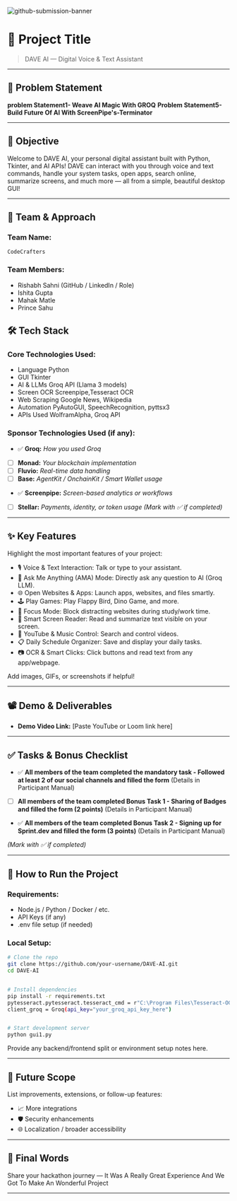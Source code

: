 ![github-submission-banner](https://github.com/user-attachments/assets/a1493b84-e4e2-456e-a791-ce35ee2bcf2f)

# 🚀 Project Title

>DAVE AI — Digital Voice & Text Assistant

---

## 📌 Problem Statement

**problem Statement1- Weave AI Magic With GROQ**
**Problem Statement5- Build Future Of AI With ScreenPipe's-Terminator**

---

## 🎯 Objective

Welcome to DAVE AI, your personal digital assistant built with Python, Tkinter, and AI APIs!
DAVE can interact with you through voice and text commands, handle your system tasks, open apps, search online, summarize screens, and much more — all from a simple, beautiful desktop GUI!

---

## 🧠 Team & Approach

### Team Name:  
`CodeCrafters`

### Team Members:  
- Rishabh Sahni (GitHub / LinkedIn / Role)  
- Ishita Gupta  
- Mahak Matle
- Prince Sahu



## 🛠️ Tech Stack

### Core Technologies Used:
- Language	       Python
- GUI	             Tkinter
- AI & LLMs	       Groq API (Llama 3 models)
- Screen OCR	     Screenpipe,Tesseract OCR
- Web Scraping	   Google News, Wikipedia
- Automation	     PyAutoGUI, SpeechRecognition, pyttsx3
- APIs Used	       WolframAlpha, Groq API

### Sponsor Technologies Used (if any):
- ✅ **Groq:** _How you used Groq_  
- [ ] **Monad:** _Your blockchain implementation_  
- [ ] **Fluvio:** _Real-time data handling_  
- [ ] **Base:** _AgentKit / OnchainKit / Smart Wallet usage_  
- ✅ **Screenpipe:** _Screen-based analytics or workflows_  
- [ ] **Stellar:** _Payments, identity, or token usage_
*(Mark with ✅ if completed)*
---

## ✨ Key Features

Highlight the most important features of your project:

- 🎙️ Voice & Text Interaction: Talk or type to your assistant.
- 🧠 Ask Me Anything (AMA) Mode: Directly ask any question to AI (Groq LLM).
- 🌐 Open Websites & Apps: Launch apps, websites, and files smartly.
- 🕹️ Play Games: Play Flappy Bird, Dino Game, and more.
- 🎯 Focus Mode: Block distracting websites during study/work time.
- 📄 Smart Screen Reader: Read and summarize text visible on your screen.
- 🎥 YouTube & Music Control: Search and control videos.
- 📋 Daily Schedule Organizer: Save and display your daily tasks.
- 📷 OCR & Smart Clicks: Click buttons and read text from any app/webpage.

Add images, GIFs, or screenshots if helpful!

---

## 📽️ Demo & Deliverables

- **Demo Video Link:** [Paste YouTube or Loom link here]  

---

## ✅ Tasks & Bonus Checklist

- ✅ **All members of the team completed the mandatory task - Followed at least 2 of our social channels and filled the form** (Details in Participant Manual)  
- [ ] **All members of the team completed Bonus Task 1 - Sharing of Badges and filled the form (2 points)**  (Details in Participant Manual)
- ✅ **All members of the team completed Bonus Task 2 - Signing up for Sprint.dev and filled the form (3 points)**  (Details in Participant Manual)

*(Mark with ✅ if completed)*

---

## 🧪 How to Run the Project

### Requirements:
- Node.js / Python / Docker / etc.
- API Keys (if any)
- .env file setup (if needed)

### Local Setup:
```bash
# Clone the repo
git clone https://github.com/your-username/DAVE-AI.git
cd DAVE-AI


# Install dependencies
pip install -r requirements.txt
pytesseract.pytesseract.tesseract_cmd = r"C:\Program Files\Tesseract-OCR\tesseract.exe"
client_groq = Groq(api_key="your_groq_api_key_here")


# Start development server
python gui1.py
```

Provide any backend/frontend split or environment setup notes here.

---

## 🧬 Future Scope

List improvements, extensions, or follow-up features:

- 📈 More integrations  
- 🛡️ Security enhancements  
- 🌐 Localization / broader accessibility  

---

## 🏁 Final Words

Share your hackathon journey — It Was A Really Great Experience And We Got To Make An Wonderful Project

---
